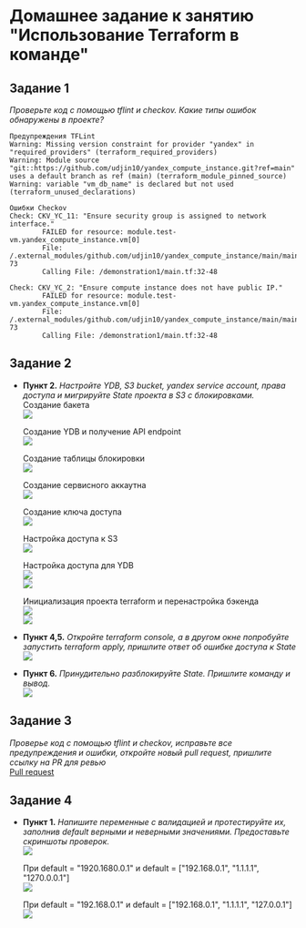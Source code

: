 # Домашнее задание к занятию "Использование Terraform в команде"

## Задание 1
  <em>Проверьте код с помощью tflint и checkov. Какие типы ошибок обнаружены в проекте?</em>

  ```
  Предупреждения TFLint
  Warning: Missing version constraint for provider "yandex" in "required_providers" (terraform_required_providers)
  Warning: Module source "git::https://github.com/udjin10/yandex_compute_instance.git?ref=main" uses a default branch as ref (main) (terraform_module_pinned_source)
  Warning: variable "vm_db_name" is declared but not used (terraform_unused_declarations)

  Ошибки Checkov
  Check: CKV_YC_11: "Ensure security group is assigned to network interface."
          FAILED for resource: module.test-vm.yandex_compute_instance.vm[0]
          File: /.external_modules/github.com/udjin10/yandex_compute_instance/main/main.tf:24-73
          Calling File: /demonstration1/main.tf:32-48

  Check: CKV_YC_2: "Ensure compute instance does not have public IP."
          FAILED for resource: module.test-vm.yandex_compute_instance.vm[0]
          File: /.external_modules/github.com/udjin10/yandex_compute_instance/main/main.tf:24-73
          Calling File: /demonstration1/main.tf:32-48
  ```

## Задание 2
  * **Пункт 2.**  <em>Настройте YDB, S3 bucket, yandex service account, права доступа и мигрируйте State проекта в S3 с блокировками.</em>  
    Создание бакета  
    ![](/hw-05/backet.png)  
    
    Создание YDB и получение API endpoint  
    ![](/hw-05/db.png)  
    
    Создание таблицы блокировки  
    ![](/hw-05/table.png)  

    Создание сервисного аккаутна  
    ![](/hw-05/acc.png)  

    Создание ключа доступа  
    ![](/hw-05/key.png)  

    Настройка доступа к S3  
    ![](/hw-05/acl.png)  

    Настройка доступа для YDB  
    ![](/hw-05/access.png)  
    ![](/hw-05/role.png)  

    Инициализация проекта terraform и перенастройка бэкенда  
    ![](/hw-05/init.png)  
    ![](/hw-05/reconfigure.png)  

  * **Пункт 4,5.**  <em>Откройте terraform console, а в другом окне попробуйте запустить terraform apply, пришлите ответ об ошибке доступа к State</em>   
    ![](/hw-05/lock.png)  

  * **Пункт 6.**  <em>Принудительно разблокируйте State. Пришлите команду и вывод.</em>  
    ![](/hw-05/unlock.png)

## Задание 3  
  <em>Проверье код с помощью tflint и checkov, исправьте все предупреждения и ошибки, откройте новый pull request, пришлите ссылку на PR для ревью</em>  
  [Pull request](https://github.com/ShitovAndrey/devops-netology/pull/1)  

## Задание 4
  * **Пункт 1.** <em>Напишите переменные с валидацией и протестируйте их, заполнив default верными и неверными значениями. Предоставьте скриншоты проверок.</em>  
    ![](/hw-05/validata_vars.png)  

    При default = "1920.1680.0.1" и default = ["192.168.0.1", "1.1.1.1", "1270.0.0.1"]  
    ![](/hw-05/validata_vars_error.png)  

    При default = "192.168.0.1" и default = ["192.168.0.1", "1.1.1.1", "127.0.0.1"]  
    ![](/hw-05/validata_vars_ok.png)  